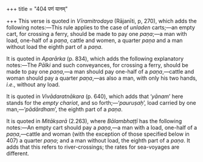+++
title = "404 पणं यानम्"

+++
This verse is quoted in *Vīramitrodaya* (Rājanīti, p, 270), which adds
the following notes:—This rule applies to the case of *unladen*
carts;—an empty cart, for crossing a ferry, should be made to pay one
*paṇa*;—a man with load, one-half of a *paṇa*, cattle and women, a
quarter *paṇa* and a man without load the eighth part of a *paṇa*.

It is quoted in *Aparārka* (p. 834), which adds the following
explanatory notes:—The *Pālki* and such conveyances, for crossing a
ferry, should be made to pay one *paṇa*,—a man should pay one-half of a
*paṇa*,—cattle and woman should pay a quarter *paṇa*,—as also a man,
with only his two hands, *i.e*., without any load.

It is quoted in *Vivādaratnākara* (p. 640), which adds that ‘*yānam*’
here stands for the *empty chariot*, and so forth;—‘*pauruṣaḥ*’, load
carried by one man,—‘*pādārdham*’, the eighth part of a *paṇa*.

It is quoted in *Mitākṣarā* (2.263), where *Bālambhaṭṭī* has the
following notes:—An empty cart should pay a *paṇa*,—a man with a load,
one-half of a *paṇa*,—cattle and woman (with the exception of those
specified below in 407) a quarter *paṇa*; and a man without load, the
eighth part of a *paṇa*. It adds that this refers to river-crossings;
the rates for sea-voyages are different.


